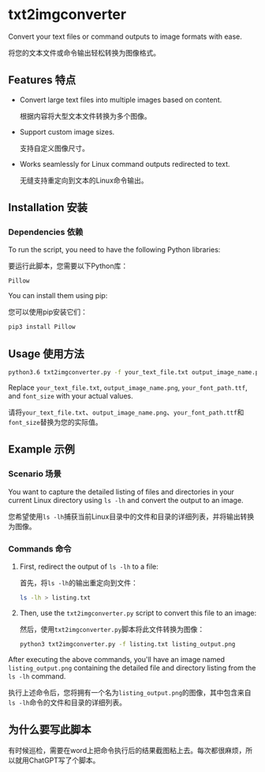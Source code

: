 # txt2imgconverter

Convert your text files or command outputs to image formats with ease.

将您的文本文件或命令输出轻松转换为图像格式。

## Features 特点

- Convert large text files into multiple images based on content.
  
  根据内容将大型文本文件转换为多个图像。

- Support custom image sizes.

  支持自定义图像尺寸。

- Works seamlessly for Linux command outputs redirected to text.

  无缝支持重定向到文本的Linux命令输出。

## Installation 安装

### Dependencies 依赖

To run the script, you need to have the following Python libraries:

要运行此脚本，您需要以下Python库：

```
Pillow
```

You can install them using pip:

您可以使用pip安装它们：

```bash
pip3 install Pillow
```

## Usage 使用方法

```bash
python3.6 txt2imgconverter.py -f your_text_file.txt output_image_name.png -font your_font_path.ttf -size font_size
```

Replace `your_text_file.txt`, `output_image_name.png`, `your_font_path.ttf`, and `font_size` with your actual values.

请将`your_text_file.txt`、`output_image_name.png`、`your_font_path.ttf`和`font_size`替换为您的实际值。

## Example 示例

### Scenario 场景

You want to capture the detailed listing of files and directories in your current Linux directory using `ls -lh` and convert the output to an image.

您希望使用`ls -lh`捕获当前Linux目录中的文件和目录的详细列表，并将输出转换为图像。

### Commands 命令

1. First, redirect the output of `ls -lh` to a file:

   首先，将`ls -lh`的输出重定向到文件：

   ```bash
   ls -lh > listing.txt
   ```

2. Then, use the `txt2imgconverter.py` script to convert this file to an image:

   然后，使用`txt2imgconverter.py`脚本将此文件转换为图像：

   ```bash
   python3 txt2imgconverter.py -f listing.txt listing_output.png
   ```

After executing the above commands, you'll have an image named `listing_output.png` containing the detailed file and directory listing from the `ls -lh` command.

执行上述命令后，您将拥有一个名为`listing_output.png`的图像，其中包含来自`ls -lh`命令的文件和目录的详细列表。

## 为什么要写此脚本
有时候巡检，需要在word上把命令执行后的结果截图粘上去。每次都很麻烦，所以就用ChatGPT写了个脚本。




